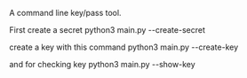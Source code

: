 A command line key/pass tool.

First create a secret
python3 main.py --create-secret

create a key with this command
python3 main.py --create-key

and for checking key
python3 main.py --show-key